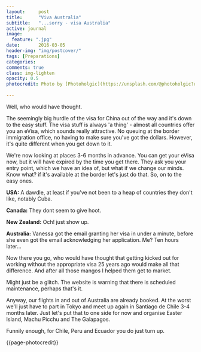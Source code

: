 ```yaml
---
layout:     post
title:      "Viva Australia"
subtitle:   "...sorry - visa Australia"
active: journal
image:
  feature: ".jpg"
date:       2016-03-05 
header-img: "img/postcover/"
tags: [Preparations]
categories: 
comments: true
class: img-lighten 
opacity: 0.5
photocredit: Photo by [Photoholgic](https://unsplash.com/@photoholgic?utm_content=creditCopyText&utm_medium=referral&utm_source=unsplash) on [Unsplash](https://unsplash.com/photos/landscape-photography-of-mountain-under-blue-sky-1GFUOji-yck?utm_content=creditCopyText&utm_medium=referral&utm_source=unsplash)
  
---
```


Well, who would have thought. 

The seemingly big hurdle of the visa for China out of the way and it's down to the easy stuff. The visa stuff is always 'a thing' - almost all countries offer you an eVisa, which sounds really attractive. No queuing at the border immigration office, no having to make sure you've got the dollars. However, it's quite different when you get down to it.

We're now looking at places 3-6 months in advance. You can get your eVisa now, but it will have expired by the time you get there. They ask you your entry point, which we have an idea of, but what if we change our minds. Know what? if it's available at the border let's just do that. So, on to the easy ones.

**USA:**
A dawdle, at least if you've not been to a heap of countries they don't like, notably Cuba. 

**Canada:**
They dont seem to give hoot. 

**New Zealand:**
Och! just show up.

**Australia:**
Vanessa got the email granting her visa in under a minute, before she even got the email acknowledging her application. Me? Ten hours later...

Now there you go, who would have thought that getting kicked out for working without the appropriate visa 25 years ago would make all that difference. And after all those mangos I helped them get to market.

Might just be a glitch. The website is warning that there is scheduled maintenance, perhaps that's it.

Anyway, our flights in and out of Australia are already booked. At the worst we'll just have to part in Tokyo and meet up again in Santiago de Chile 3-4 months later. Just let's put that to one side for now and organise Easter Island, Machu Picchu and The Galapagos.

Funnily enough, for Chile, Peru and Ecuador you do just turn up.


{{page-photocredit}}